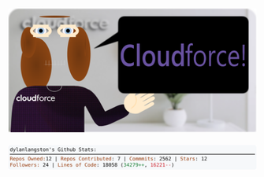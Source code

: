 <!-- 
Version 2.0.157
Built Thu Nov 28 2024 05:06:15 GMT+0000 (Coordinated Universal Time)
-->

<h1 align="center">
  <a href="https://github.com/dylanlangston/dylanlangston/tree/master/src" title="Click to View Source">
    <picture width="100%" alt="Dylan">
      <source media="(prefers-color-scheme: dark)" srcset="dylan-dark.svg?version=2.0.157">
      <img src="dylan-light.svg?version=2.0.157" alt="Dylan">
    </picture>
  </a>
</h1>

<div align="center">
  <picture width="100%" alt="Profile Info and Stats">
    <source media="(prefers-color-scheme: dark)" srcset="stats-dark.svg?version=2.0.157">
    <img src="stats-light.svg?version=2.0.157" alt="Profile Info and Stats">
  </picture>
</div>
